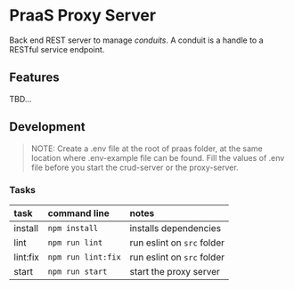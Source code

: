 # PraaS Proxy Server

Back end REST server to manage *conduits*. A conduit is a handle to a RESTful service endpoint.

## Features

TBD...

## Development

> NOTE:
> Create a .env file at the root of praas folder, at the same location where .env-example file can be found.
> Fill the values of .env file before you start the crud-server or the proxy-server.

### Tasks
|  task     | command line                             | notes                                       |
|:----------|:-----------------------------------------|:--------------------------------------------|
| install   |```npm install```                         | installs dependencies                       |
| lint      |```npm run lint```                        | run eslint on `src` folder                  |
| lint:fix  |```npm run lint:fix```                    | run eslint on `src` folder                  |
| start     |```npm run start```                       | start the proxy server                      |